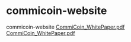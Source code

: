 # commicoin-website
commicoin-website
[CommiCoin_WhitePaper.pdf](https://github.com/user-attachments/files/18962165/CommiCoin_WhitePaper.pdf)
[CommiCoin_WhitePaper.pdf](https://github.com/user-attachments/files/18962189/CommiCoin_WhitePaper.pdf)
